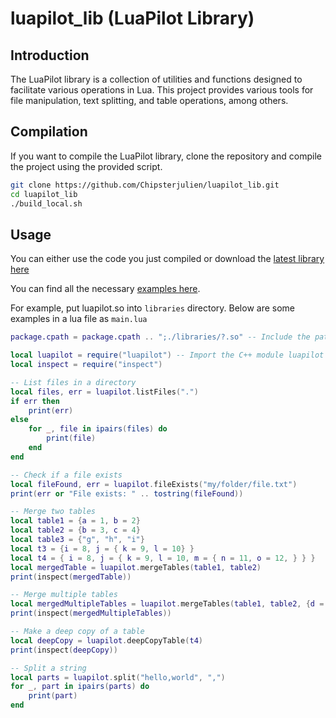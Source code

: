 # luapilot_lib (LuaPilot Library)

## Introduction

The LuaPilot library is a collection of utilities and functions designed to facilitate various operations in Lua. This project provides various tools for file manipulation, text splitting, and table operations, among others.

## Compilation

If you want to compile the LuaPilot library, clone the repository and compile the project using the provided script.

```sh
git clone https://github.com/Chipsterjulien/luapilot_lib.git
cd luapilot_lib
./build_local.sh
```

## Usage

You can either use the code you just compiled or download the [latest library here](https://github.com/Chipsterjulien/luapilot_lib/releases)

You can find all the necessary [examples here](https://github.com/Chipsterjulien/luapilot_lib/tree/main/examples).

For example, put luapilot.so into `libraries` directory. Below are some examples in a lua file as `main.lua`

```lua
package.cpath = package.cpath .. ";./libraries/?.so" -- Include the path where our .so is located, here in the libraries directory

local luapilot = require("luapilot") -- Import the C++ module luapilot
local inspect = require("inspect")

-- List files in a directory
local files, err = luapilot.listFiles(".")
if err then
    print(err)
else
    for _, file in ipairs(files) do
        print(file)
    end
end

-- Check if a file exists
local fileFound, err = luapilot.fileExists("my/folder/file.txt")
print(err or "File exists: " .. tostring(fileFound))

-- Merge two tables
local table1 = {a = 1, b = 2}
local table2 = {b = 3, c = 4}
local table3 = {"g", "h", "i"}
local t3 = {i = 8, j = { k = 9, l = 10} }
local t4 = { i = 8, j = { k = 9, l = 10, m = { n = 11, o = 12, } } }
local mergedTable = luapilot.mergeTables(table1, table2)
print(inspect(mergedTable))

-- Merge multiple tables
local mergedMultipleTables = luapilot.mergeTables(table1, table2, {d = 5}, {e = 6}, t4, t3)
print(inspect(mergedMultipleTables))

-- Make a deep copy of a table
local deepCopy = luapilot.deepCopyTable(t4)
print(inspect(deepCopy))

-- Split a string
local parts = luapilot.split("hello,world", ",")
for _, part in ipairs(parts) do
    print(part)
end
```
